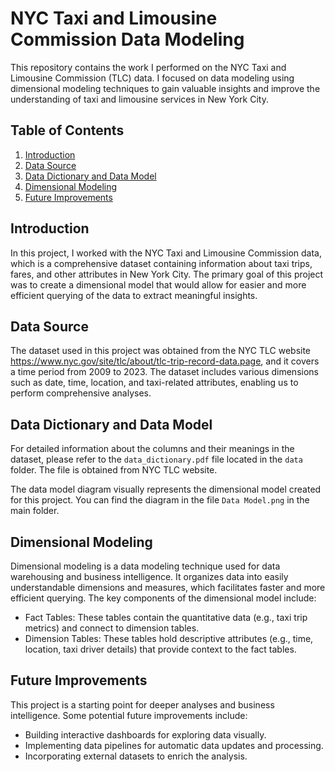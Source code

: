# NYC Taxi and Limousine Commission Data Modeling

This repository contains the work I performed on the NYC Taxi and Limousine Commission (TLC) data. I focused on data modeling using dimensional modeling techniques to gain valuable insights and improve the understanding of taxi and limousine services in New York City.

## Table of Contents

1. [Introduction](#introduction)
2. [Data Source](#data-source)
2. [Data Dictionary and Data Model](#data-dictionary-and-data-model)
3. [Dimensional Modeling](#dimensional-modeling)
4. [Future Improvements](#future-improvements)

## Introduction

In this project, I worked with the NYC Taxi and Limousine Commission data, which is a comprehensive dataset containing information about taxi trips, fares, and other attributes in New York City. The primary goal of this project was to create a dimensional model that would allow for easier and more efficient querying of the data to extract meaningful insights.

## Data Source

The dataset used in this project was obtained from the NYC TLC website https://www.nyc.gov/site/tlc/about/tlc-trip-record-data.page, and it covers a time period from 2009 to 2023. The dataset includes various dimensions such as date, time, location, and taxi-related attributes, enabling us to perform comprehensive analyses.

## Data Dictionary and Data Model

For detailed information about the columns and their meanings in the dataset, please refer to the `data_dictionary.pdf` file located in the `data` folder. The file is obtained from NYC TLC website.

The data model diagram visually represents the dimensional model created for this project. You can find the diagram in the file `Data Model.png` in the main folder.

## Dimensional Modeling

Dimensional modeling is a data modeling technique used for data warehousing and business intelligence. It organizes data into easily understandable dimensions and measures, which facilitates faster and more efficient querying. The key components of the dimensional model include:

- Fact Tables: These tables contain the quantitative data (e.g., taxi trip metrics) and connect to dimension tables. <br>
- Dimension Tables: These tables hold descriptive attributes (e.g., time, location, taxi driver details) that provide context to the fact tables.

## Future Improvements

This project is a starting point for deeper analyses and business intelligence. Some potential future improvements include:

- Building interactive dashboards for exploring data visually.
- Implementing data pipelines for automatic data updates and processing.
- Incorporating external datasets to enrich the analysis.

 
